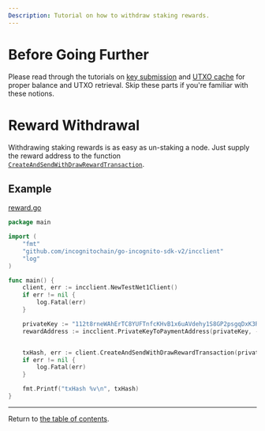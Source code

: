 ```yaml
---
Description: Tutorial on how to withdraw staking rewards.
---
```

# Before Going Further
Please read through the tutorials on [key submission](../accounts/submit_key.md) and [UTXO cache](../accounts/utxo_cache.md) for proper
balance and UTXO retrieval. Skip these parts if you're familiar with these notions.

# Reward Withdrawal
Withdrawing staking rewards is as easy as un-staking a node. Just supply the reward address to the function [`CreateAndSendWithDrawRewardTransaction`](../../../incclient/staking.go).

## Example
[reward.go](../../code/staking/reward/reward.go)

```go
package main

import (
	"fmt"
	"github.com/incognitochain/go-incognito-sdk-v2/incclient"
	"log"
)

func main() {
	client, err := incclient.NewTestNet1Client()
	if err != nil {
		log.Fatal(err)
	}

	privateKey := "112t8rneWAhErTC8YUFTnfcKHvB1x6uAVdehy1S8GP2psgqDxK3RHouUcd69fz88oAL9XuMyQ8mBY5FmmGJdcyrpwXjWBXRpoWwgJXjsxi4j"
	rewardAddress := incclient.PrivateKeyToPaymentAddress(privateKey, -1)


	txHash, err := client.CreateAndSendWithDrawRewardTransaction(privateKey, rewardAddress)
	if err != nil {
		log.Fatal(err)
	}

	fmt.Printf("txHash %v\n", txHash)
}

```
---
Return to [the table of contents](../../../README.md).
